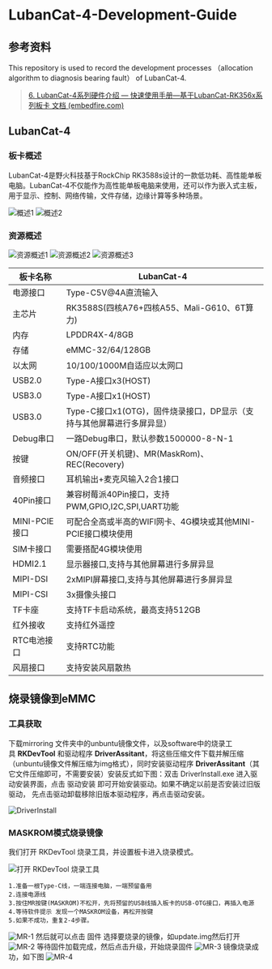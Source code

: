 # LubanCat-4-Development-Guide
## 参考资料

This repository is used to record the development processes （allocation algorithm to diagnosis bearing fault） of LubanCat-4. 
>[6. LubanCat-4系列硬件介绍 — 快速使用手册—基于LubanCat-RK356x系列板卡 文档 (embedfire.com)](https://doc.embedfire.com/linux/rk356x/quick_start/zh/latest/quick_start/lubancat/lubancat4.html)

## LubanCat-4

### 板卡概述

LubanCat-4是野火科技基于RockChip RK3588s设计的一款低功耗、高性能单板电脑。LubanCat-4不仅能作为高性能单板电脑来使用，还可以作为嵌入式主板， 用于显示、控制、网络传输，文件存储，边缘计算等多种场景。

![概述1](image/20240712132257.png)
![概述2](image/20240712132313.png)

### 资源概述

![资源概述1](image/20240712132335.png)
![资源概述2](image/20240712132349.png)
![资源概述3](image/20240712132414.png)


| 板卡名称        | LubanCat-4                                 |
| ----------- | ------------------------------------------ |
| 电源接口        | Type-C5V@4A直流输入                            |
| 主芯片         | RK3588S(四核A76+四核A55、Mali-G610、6T算力)        |
| 内存          | LPDDR4X-4/8GB                              |
| 存储          | eMMC-32/64/128GB                           |
| 以太网         | 10/100/1000M自适应以太网口                        |
| USB2.0      | Type-A接口x3(HOST)                           |
| USB3.0      | Type-A接口x1(HOST)                           |
| USB3.0      | Type-C接口x1(OTG)，固件烧录接口，DP显示（支持与其他屏幕进行多屏异显） |
| Debug串口     | 一路Debug串口，默认参数1500000-8-N-1                |
| 按键          | ON/OFF(开关机键)、MR(MaskRom)、REC(Recovery)     |
| 音频接口        | 耳机输出+麦克风输入2合1接口                            |
| 40Pin接口     | 兼容树莓派40Pin接口，支持PWM,GPIO,I2C,SPI,UART功能     |
| MINI-PCIE接口 | 可配合全高或半高的WIFI网卡、4G模块或其他MINI-PCIE接口模块使用     |
| SIM卡接口      | 需要搭配4G模块使用                                 |
| HDMI2.1     | 显示器接口,支持与其他屏幕进行多屏异显                        |
| MIPI-DSI    | 2xMIPI屏幕接口,支持与其他屏幕进行多屏异显                   |
| MIPI-CSI    | 3x摄像头接口                                    |
| TF卡座        | 支持TF卡启动系统，最高支持512GB                        |
| 红外接收        | 支持红外遥控                                     |
| RTC电池接口     | 支持RTC功能                                    |
| 风扇接口        | 支持安装风扇散热                                   |


## 烧录镜像到eMMC

### 工具获取

下载mirroring 文件夹中的unbuntu镜像文件，以及software中的烧录工具 **RKDevTool** 和驱动程序 **DriverAssitant**，将这些压缩文件下载并解压缩（unbuntu镜像文件解压缩为img格式），同时安装驱动程序 **DriverAssitant**（其它文件压缩即可，不需要安装）安装反式如下图：双击 DriverInstall.exe 进入驱动安装界面，点击 驱动安装 即可开始安装驱动。如果不确定以前是否安装过旧版驱动， 先点击驱动卸载移除旧版本驱动程序，再点击驱动安装。

![DriverInstall](image/DriverInstall.png)

### MASKROM模式烧录镜像

我们打开 RKDevTool 烧录工具，并设置板卡进入烧录模式。

![打开 RKDevTool 烧录工具](image/1.png)

```
1.准备一根Type-C线，一端连接电脑，一端预留备用
2.连接电源线
3.按住MR按键(MASKROM)不松开，先将预留的USB线插入板卡的USB-OTG接口，再插入电源
4.等待软件提示 发现一个MASKROM设备，再松开按键
5.如果不成功，重复2-4步骤。
```

![MR-1](image/MR-1.png)
然后就可以点击 固件 选择要烧录的镜像，如update.img然后打开
![MR-2](image/MR-2.png)
等待固件加载完成，然后点击升级，开始烧录固件
![MR-3](image/MR-3.png)
镜像烧录成功，如下图
![MR-4](image/MR-4.png)





